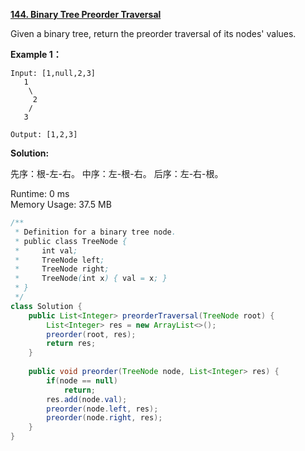 **[144. Binary Tree Preorder Traversal](https://leetcode.com/problems/binary-tree-preorder-traversal/)**

Given a binary tree, return the preorder traversal of its nodes' values.

**Example 1：**


```
Input: [1,null,2,3]
   1
    \
     2
    /
   3

Output: [1,2,3]

```

**Solution:**

先序：根-左-右。
中序：左-根-右。
后序：左-右-根。

Runtime: 0 ms<br/>
Memory Usage: 37.5 MB

```java
/**
 * Definition for a binary tree node.
 * public class TreeNode {
 *     int val;
 *     TreeNode left;
 *     TreeNode right;
 *     TreeNode(int x) { val = x; }
 * }
 */
class Solution {
    public List<Integer> preorderTraversal(TreeNode root) {
        List<Integer> res = new ArrayList<>();
        preorder(root, res);
        return res;
    }
    
    public void preorder(TreeNode node, List<Integer> res) {
        if(node == null)
            return;
        res.add(node.val);
        preorder(node.left, res);
        preorder(node.right, res);
    }
}

```


